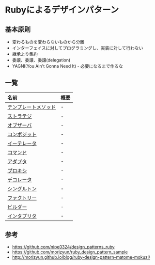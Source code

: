 # Rubyによるデザインパターン
## 基本原則
* 変わるものを変わらないものから分離
* インターフェイスに対してプログラミングし、実装に対して行わない
* 継承より集約
* 委譲、委譲、委譲(delegation)
* YAGNI(You Ain't Gonna Need It) - 必要になるまで作るな

## 一覧

| 名前 | 概要 |
|:---|:---|
| [テンプレートメソッド](https://github.com/rikoroku/ruby_design_patterns/template_method) | - |
| [ストラテジ](https://github.com/rikoroku/ruby_design_patterns/strategy) | - |
| [オブザーバ](https://github.com/rikoroku/ruby_design_patterns/observer) | - |
| [コンポジット](https://github.com/rikoroku/ruby_design_patterns/composite) | - |
| [イーテレータ](https://github.com/rikoroku/ruby_design_patterns/iterator) | - |
| [コマンド](https://github.com/rikoroku/ruby_design_patterns/commands) | - |
| [アダプタ](https://github.com/rikoroku/ruby_design_patterns/adapter) | - |
| [プロキシ](https://github.com/rikoroku/ruby_design_patterns/proxy) | - |
| [デコレータ](https://github.com/rikoroku/ruby_design_patterns/decorator) | - |
| [シングルトン](https://github.com/rikoroku/ruby_design_patterns/singleton) | - |
| [ファクトリー](https://github.com/rikoroku/ruby_design_patterns/factory) | - |
| [ビルダー](https://github.com/rikoroku/ruby_design_patterns/builder) | - |
| [インタプリタ](https://github.com/rikoroku/ruby_design_patterns/interpreter) | - |

## 参考
* https://github.com/nipe0324/design_patterns_ruby
* https://github.com/morizyun/ruby_design_pattern_sample
* http://morizyun.github.io/blog/ruby-design-pattern-matome-mokuzi/
